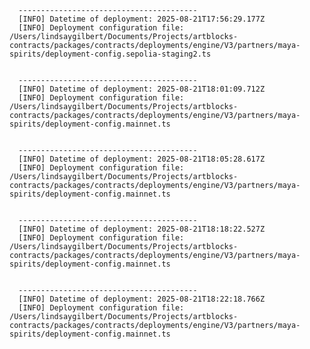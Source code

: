 
      ----------------------------------------
      [INFO] Datetime of deployment: 2025-08-21T17:56:29.177Z
      [INFO] Deployment configuration file: /Users/lindsaygilbert/Documents/Projects/artblocks-contracts/packages/contracts/deployments/engine/V3/partners/maya-spirits/deployment-config.sepolia-staging2.ts

    
      ----------------------------------------
      [INFO] Datetime of deployment: 2025-08-21T18:01:09.712Z
      [INFO] Deployment configuration file: /Users/lindsaygilbert/Documents/Projects/artblocks-contracts/packages/contracts/deployments/engine/V3/partners/maya-spirits/deployment-config.mainnet.ts

    
      ----------------------------------------
      [INFO] Datetime of deployment: 2025-08-21T18:05:28.617Z
      [INFO] Deployment configuration file: /Users/lindsaygilbert/Documents/Projects/artblocks-contracts/packages/contracts/deployments/engine/V3/partners/maya-spirits/deployment-config.mainnet.ts

    
      ----------------------------------------
      [INFO] Datetime of deployment: 2025-08-21T18:18:22.527Z
      [INFO] Deployment configuration file: /Users/lindsaygilbert/Documents/Projects/artblocks-contracts/packages/contracts/deployments/engine/V3/partners/maya-spirits/deployment-config.mainnet.ts

    
      ----------------------------------------
      [INFO] Datetime of deployment: 2025-08-21T18:22:18.766Z
      [INFO] Deployment configuration file: /Users/lindsaygilbert/Documents/Projects/artblocks-contracts/packages/contracts/deployments/engine/V3/partners/maya-spirits/deployment-config.mainnet.ts

    